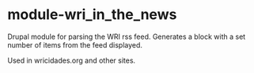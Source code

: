 # module-wri_in_the_news
Drupal module for parsing the WRI rss feed. Generates a block with a set number of items from the feed displayed.

Used in wricidades.org and other sites.
